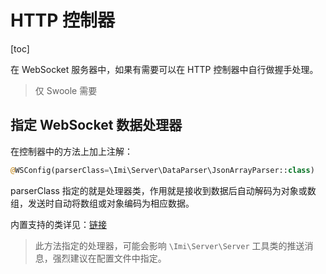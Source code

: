 # HTTP 控制器

[toc]

在 WebSocket 服务器中，如果有需要可以在 HTTP 控制器中自行做握手处理。

> 仅 Swoole 需要

## 指定 WebSocket 数据处理器

在控制器中的方法上加上注解：

```php
@WSConfig(parserClass=\Imi\Server\DataParser\JsonArrayParser::class)
```

parserClass 指定的就是处理器类，作用就是接收到数据后自动解码为对象或数组，发送时自动将数组或对象编码为相应数据。

内置支持的类详见：[链接](/v2.1/components/server/dataParser.html)

> 此方法指定的处理器，可能会影响 `\Imi\Server\Server` 工具类的推送消息，强烈建议在配置文件中指定。

